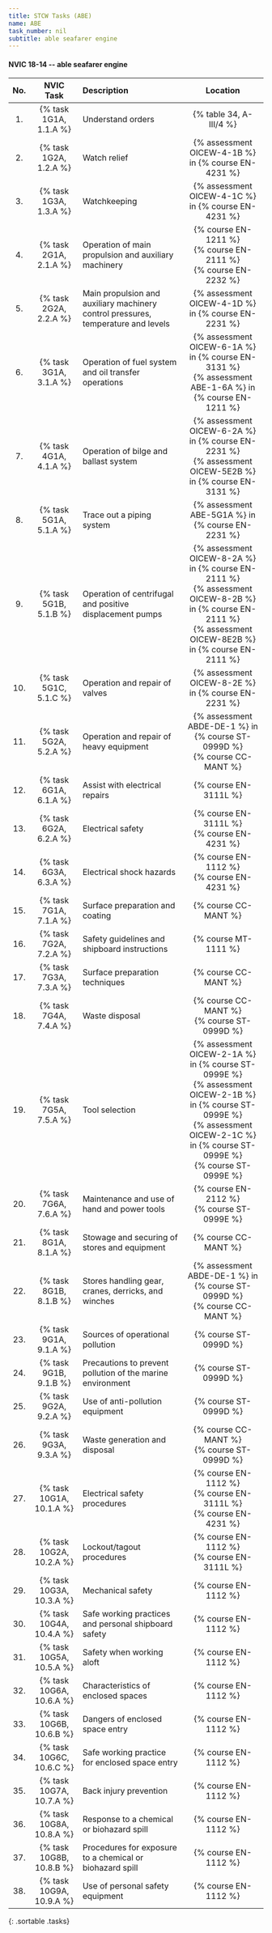 ```yaml
---
title: STCW Tasks (ABE)
name: ABE
task_number: nil
subtitle: able seafarer engine
---
```



#### NVIC 18-14 -- able seafarer engine

| No.   | NVIC Task | Description | Location |
|:-----:|:----:|:------------|:-------:|
| 1. | {% task 1G1A, 1.1.A %} | Understand orders | {% table 34, A-III/4 %}|
| 2. | {% task 1G2A, 1.2.A %} | Watch relief | {% assessment OICEW-4-1B %} in {% course EN-4231 %} |
| 3. | {% task 1G3A, 1.3.A %} | Watchkeeping | {% assessment OICEW-4-1C %} in {% course EN-4231 %} |
| 4. | {% task 2G1A, 2.1.A %} | Operation of main propulsion and auxiliary machinery | {% course EN-1211 %}<br/> {% course EN-2111 %}<br/> {% course EN-2232 %}|
| 5. | {% task 2G2A, 2.2.A %} | Main propulsion and auxiliary machinery control pressures, temperature and levels | {% assessment OICEW-4-1D %} in {% course EN-2231 %} |
| 6. | {% task 3G1A, 3.1.A %} | Operation of fuel system and oil transfer operations | {% assessment OICEW-6-1A %} in {% course EN-3131 %} <br/> {% assessment ABE-1-6A %} in {% course EN-1211 %} |
| 7. | {% task 4G1A, 4.1.A %} | Operation of bilge and ballast system | {% assessment OICEW-6-2A %} in {% course EN-2231 %} <br/> {% assessment OICEW-5E2B %} in {% course EN-3131 %} |
| 8. | {% task 5G1A, 5.1.A %} | Trace out a piping system | {% assessment ABE-5G1A %} in {% course EN-2231 %} |
| 9. | {% task 5G1B, 5.1.B %} | Operation of centrifugal and positive displacement pumps | {% assessment OICEW-8-2A %} in {% course EN-2111 %} <br/> {% assessment OICEW-8-2B %} in {% course EN-2111 %} <br/> {% assessment OICEW-8E2B %} in {% course EN-2111 %} |
| 10. | {% task 5G1C, 5.1.C %} | Operation and repair of valves | {% assessment OICEW-8-2E %} in {% course EN-2231 %} |
| 11. | {% task 5G2A, 5.2.A %} | Operation and repair of heavy equipment | {% assessment ABDE-DE-1 %} in {% course ST-0999D %} <br/> {% course CC-MANT %}|
| 12. | {% task 6G1A, 6.1.A %} | Assist with electrical repairs | {% course EN-3111L %}|
| 13. | {% task 6G2A, 6.2.A %} | Electrical safety | {% course EN-3111L %}<br/> {% course EN-4231 %}|
| 14. | {% task 6G3A, 6.3.A %} | Electrical shock hazards | {% course EN-1112 %}<br/> {% course EN-4231 %}|
| 15. | {% task 7G1A, 7.1.A %} | Surface preparation and coating | {% course CC-MANT %}|
| 16. | {% task 7G2A, 7.2.A %} | Safety guidelines and shipboard instructions | {% course MT-1111 %}|
| 17. | {% task 7G3A, 7.3.A %} | Surface preparation techniques | {% course CC-MANT %}|
| 18. | {% task 7G4A, 7.4.A %} | Waste disposal | {% course CC-MANT %}<br/> {% course ST-0999D %}|
| 19. | {% task 7G5A, 7.5.A %} | Tool selection | {% assessment OICEW-2-1A %} in {% course ST-0999E %} <br/> {% assessment OICEW-2-1B %} in {% course ST-0999E %} <br/> {% assessment OICEW-2-1C %} in {% course ST-0999E %} <br/> {% course ST-0999E %}|
| 20. | {% task 7G6A, 7.6.A %} | Maintenance and use of hand and power tools | {% course EN-2112 %}<br/> {% course ST-0999E %}|
| 21. | {% task 8G1A, 8.1.A %} | Stowage and securing of stores and equipment | {% course CC-MANT %}|
| 22. | {% task 8G1B, 8.1.B %} | Stores handling gear, cranes, derricks, and winches | {% assessment ABDE-DE-1 %} in {% course ST-0999D %} <br/> {% course CC-MANT %}|
| 23. | {% task 9G1A, 9.1.A %} | Sources of operational pollution | {% course ST-0999D %}|
| 24. | {% task 9G1B, 9.1.B %} | Precautions to prevent pollution of the marine environment | {% course ST-0999D %}|
| 25. | {% task 9G2A, 9.2.A %} | Use of anti-pollution equipment | {% course ST-0999D %}|
| 26. | {% task 9G3A, 9.3.A %} | Waste generation and disposal | {% course CC-MANT %}<br/> {% course ST-0999D %}|
| 27. | {% task 10G1A, 10.1.A %} | Electrical safety procedures | {% course EN-1112 %}<br/> {% course EN-3111L %}<br/> {% course EN-4231 %}|
| 28. | {% task 10G2A, 10.2.A %} | Lockout/tagout procedures | {% course EN-1112 %}<br/> {% course EN-3111L %}|
| 29. | {% task 10G3A, 10.3.A %} | Mechanical safety | {% course EN-1112 %}|
| 30. | {% task 10G4A, 10.4.A %} | Safe working practices and personal shipboard safety | {% course EN-1112 %}|
| 31. | {% task 10G5A, 10.5.A %} | Safety when working aloft | {% course EN-1112 %}|
| 32. | {% task 10G6A, 10.6.A %} | Characteristics of enclosed spaces | {% course EN-1112 %}|
| 33. | {% task 10G6B, 10.6.B %} | Dangers of enclosed space entry | {% course EN-1112 %}|
| 34. | {% task 10G6C, 10.6.C %} | Safe working practice for enclosed space entry | {% course EN-1112 %}|
| 35. | {% task 10G7A, 10.7.A %} | Back injury prevention | {% course EN-1112 %}|
| 36. | {% task 10G8A, 10.8.A %} | Response to a chemical or biohazard spill | {% course EN-1112 %}|
| 37. | {% task 10G8B, 10.8.B %} | Procedures for exposure to a chemical or biohazard spill | {% course EN-1112 %}|
| 38. | {% task 10G9A, 10.9.A %} | Use of personal safety equipment | {% course EN-1112 %}|
{: .sortable .tasks}
